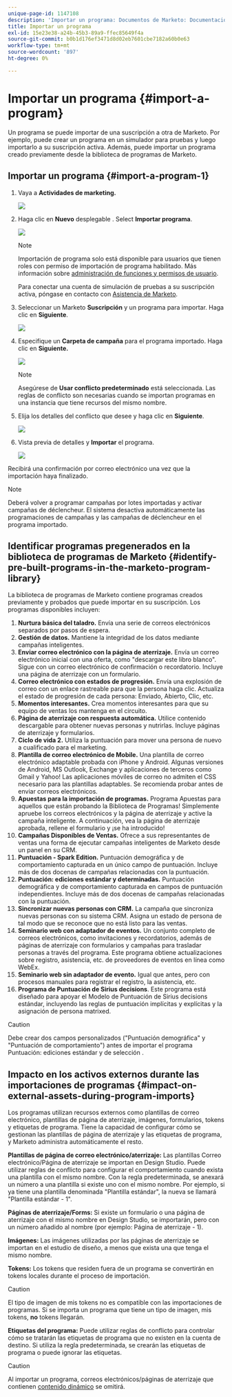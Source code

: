 ```yaml
---
unique-page-id: 1147108
description: 'Importar un programa: Documentos de Marketo: Documentación del producto'
title: Importar un programa
exl-id: 15e23e38-a24b-45b3-89a9-ffec85649f4a
source-git-commit: b0b1d176ef3471d8d02eb7601cbe7182a60b0e63
workflow-type: tm+mt
source-wordcount: '897'
ht-degree: 0%

---
```


# Importar un programa {#import-a-program}

Un programa se puede importar de una suscripción a otra de Marketo. Por ejemplo, puede crear un programa en un simulador para pruebas y luego importarlo a su suscripción activa. Además, puede importar un programa creado previamente desde la biblioteca de programas de Marketo.

## Importar un programa {#import-a-program-1}

1. Vaya a **Actividades de marketing.**

   ![](assets/import-a-program-1.png)

1. Haga clic en **Nuevo** desplegable . Select **Importar programa**.

   ![](assets/import-a-program-2.png)

   >[!NOTE]
   >
   >Importación de programa solo está disponible para usuarios que tienen roles con permiso de importación de programa habilitado. Más información sobre [administración de funciones y permisos de usuario](/help/marketo/product-docs/administration/users-and-roles/managing-user-roles-and-permissions.md).
   >
   >Para conectar una cuenta de simulación de pruebas a su suscripción activa, póngase en contacto con [Asistencia de Marketo](https://nation.marketo.com/t5/Support/ct-p/Support).

1. Seleccionar un Marketo **Suscripción** y un programa para importar. Haga clic en **Siguiente**.

   ![](assets/import-a-program-3.png)

1. Especifique un **Carpeta de campaña** para el programa importado. Haga clic en **Siguiente.**

   ![](assets/import-a-program-4.png)

   >[!NOTE]
   >
   >Asegúrese de **Usar conflicto predeterminado** está seleccionada. Las reglas de conflicto son necesarias cuando se importan programas en una instancia que tiene recursos del mismo nombre.

1. Elija los detalles del conflicto que desee y haga clic en **Siguiente**.

   ![](assets/import-a-program-5.png)

1. Vista previa de detalles y **Importar** el programa.

   ![](assets/import-a-program-6.png)

Recibirá una confirmación por correo electrónico una vez que la importación haya finalizado.

>[!NOTE]
>
>Deberá volver a programar campañas por lotes importadas y activar campañas de déclencheur. El sistema desactiva automáticamente las programaciones de campañas y las campañas de déclencheur en el programa importado.

## Identificar programas pregenerados en la biblioteca de programas de Marketo {#identify-pre-built-programs-in-the-marketo-program-library}

La biblioteca de programas de Marketo contiene programas creados previamente y probados que puede importar en su suscripción. Los programas disponibles incluyen:

1. **Nurtura básica del taladro.** Envía una serie de correos electrónicos separados por pasos de espera.
1. **Gestión de datos.** Mantiene la integridad de los datos mediante campañas inteligentes.
1. **Enviar correo electrónico con la página de aterrizaje.** Envía un correo electrónico inicial con una oferta, como &quot;descargar este libro blanco&quot;. Sigue con un correo electrónico de confirmación o recordatorio. Incluye una página de aterrizaje con un formulario.
1. **Correo electrónico con estados de progresión.** Envía una explosión de correo con un enlace rastreable para que la persona haga clic. Actualiza el estado de progresión de cada persona: Enviado, Abierto, Clic, etc.
1. **Momentos interesantes.** Crea momentos interesantes para que su equipo de ventas los mantenga en el circuito.
1. **Página de aterrizaje con respuesta automática.** Utilice contenido descargable para obtener nuevas personas y nutrirlas. Incluye páginas de aterrizaje y formularios.
1. **Ciclo de vida 2.** Utiliza la puntuación para mover una persona de nuevo a cualificado para el marketing.
1. **Plantilla de correo electrónico de Mobile.** Una plantilla de correo electrónico adaptable probada con iPhone y Android. Algunas versiones de Android, MS Outlook, Exchange y aplicaciones de terceros como Gmail y Yahoo! Las aplicaciones móviles de correo no admiten el CSS necesario para las plantillas adaptables. Se recomienda probar antes de enviar correos electrónicos.
1. **Apuestas para la importación de programas.** Programa Apuestas para aquellos que están probando la Biblioteca de Programas! Simplemente apruebe los correos electrónicos y la página de aterrizaje y active la campaña inteligente. A continuación, vea la página de aterrizaje aprobada, rellene el formulario y ¡se ha introducido!
1. **Campañas Disponibles de Ventas.** Ofrece a sus representantes de ventas una forma de ejecutar campañas inteligentes de Marketo desde un panel en su CRM.
1. **Puntuación - Spark Edition.** Puntuación demográfica y de comportamiento capturada en un único campo de puntuación. Incluye más de dos docenas de campañas relacionadas con la puntuación.
1. **Puntuación: ediciones estándar y determinadas.** Puntuación demográfica y de comportamiento capturada en campos de puntuación independientes. Incluye más de dos docenas de campañas relacionadas con la puntuación.
1. **Sincronizar nuevas personas con CRM.** La campaña que sincroniza nuevas personas con su sistema CRM. Asigna un estado de persona de tal modo que se reconoce que no está listo para las ventas.
1. **Seminario web con adaptador de eventos.** Un conjunto completo de correos electrónicos, como invitaciones y recordatorios, además de páginas de aterrizaje con formularios y campañas para trasladar personas a través del programa. Este programa obtiene actualizaciones sobre registro, asistencia, etc. de proveedores de eventos en línea como WebEx.
1. **Seminario web sin adaptador de evento.** Igual que antes, pero con procesos manuales para registrar el registro, la asistencia, etc.
1. **Programa de Puntuación de Sirius decisions**. Este programa está diseñado para apoyar el Modelo de Puntuación de Sirius decisions estándar, incluyendo las reglas de puntuación implícitas y explícitas y la asignación de persona matrixed.

>[!CAUTION]
>
>Debe crear dos campos personalizados (&quot;Puntuación demográfica&quot; y &quot;Puntuación de comportamiento&quot;) antes de importar el programa Puntuación: ediciones estándar y de selección .

## Impacto en los activos externos durante las importaciones de programas {#impact-on-external-assets-during-program-imports}

Los programas utilizan recursos externos como plantillas de correo electrónico, plantillas de página de aterrizaje, imágenes, formularios, tokens y etiquetas de programa. Tiene la capacidad de configurar cómo se gestionan las plantillas de página de aterrizaje y las etiquetas de programa, y Marketo administra automáticamente el resto.

**Plantillas de página de correo electrónico/aterrizaje:** Las plantillas Correo electrónico/Página de aterrizaje se importan en Design Studio. Puede utilizar reglas de conflicto para configurar el comportamiento cuando exista una plantilla con el mismo nombre. Con la regla predeterminada, se anexará un número a una plantilla si existe uno con el mismo nombre. Por ejemplo, si ya tiene una plantilla denominada &quot;Plantilla estándar&quot;, la nueva se llamará &quot;Plantilla estándar - 1&quot;.

**Páginas de aterrizaje/Forms:** Si existe un formulario o una página de aterrizaje con el mismo nombre en Design Studio, se importarán, pero con un número añadido al nombre (por ejemplo: Página de aterrizaje - 1).

**Imágenes:** Las imágenes utilizadas por las páginas de aterrizaje se importan en el estudio de diseño, a menos que exista una que tenga el mismo nombre.

**Tokens:** Los tokens que residen fuera de un programa se convertirán en tokens locales durante el proceso de importación.

>[!CAUTION]
>
>El tipo de imagen de mis tokens no es compatible con las importaciones de programas. Si se importa un programa que tiene un tipo de imagen, mis tokens, **no** tokens llegarán.

**Etiquetas del programa:** Puede utilizar reglas de conflicto para controlar cómo se tratarán las etiquetas de programa que no existen en la cuenta de destino. Si utiliza la regla predeterminada, se crearán las etiquetas de programa o puede ignorar las etiquetas.

>[!CAUTION]
>
>Al importar un programa, correos electrónicos/páginas de aterrizaje que contienen [contenido dinámico](/help/marketo/product-docs/personalization/segmentation-and-snippets/segmentation/understanding-dynamic-content.md) se omitirá.
